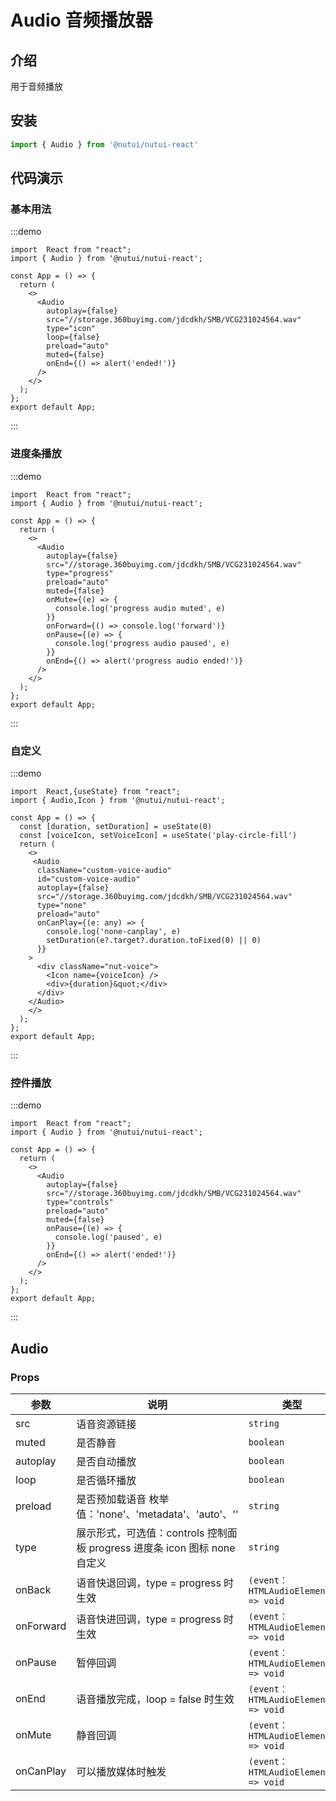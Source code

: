 # Audio 音频播放器

## 介绍

用于音频播放

## 安装

```javascript
import { Audio } from '@nutui/nutui-react'
```

## 代码演示

### 基本用法

:::demo

```tsx
import  React from "react";
import { Audio } from '@nutui/nutui-react';

const App = () => {
  return (
    <>
      <Audio
        autoplay={false}
        src="//storage.360buyimg.com/jdcdkh/SMB/VCG231024564.wav"
        type="icon"
        loop={false}
        preload="auto"
        muted={false}
        onEnd={() => alert('ended!')}
      />
    </>
  );
};
export default App;
```

:::

### 进度条播放

:::demo

```tsx
import  React from "react";
import { Audio } from '@nutui/nutui-react';

const App = () => {
  return (
    <>
      <Audio
        autoplay={false}
        src="//storage.360buyimg.com/jdcdkh/SMB/VCG231024564.wav"
        type="progress"
        preload="auto"
        muted={false}
        onMute={(e) => {
          console.log('progress audio muted', e)
        }}
        onForward={() => console.log('forward')}
        onPause={(e) => {
          console.log('progress audio paused', e)
        }}
        onEnd={() => alert('progress audio ended!')}
      />
    </>
  );
};
export default App;
```

:::

### 自定义

:::demo

```tsx
import  React,{useState} from "react";
import { Audio,Icon } from '@nutui/nutui-react';

const App = () => {
  const [duration, setDuration] = useState(0)
  const [voiceIcon, setVoiceIcon] = useState('play-circle-fill')
  return (
    <>
     <Audio
      className="custom-voice-audio"
      id="custom-voice-audio"
      autoplay={false}
      src="//storage.360buyimg.com/jdcdkh/SMB/VCG231024564.wav"
      type="none"
      preload="auto"
      onCanPlay={(e: any) => {
        console.log('none-canplay', e)
        setDuration(e?.target?.duration.toFixed(0) || 0)
      }}
    >
      <div className="nut-voice">
        <Icon name={voiceIcon} />
        <div>{duration}&quot;</div>
      </div>
    </Audio>
    </>
  );
};
export default App;
```

:::

### 控件播放

:::demo

```tsx
import  React from "react";
import { Audio } from '@nutui/nutui-react';

const App = () => {
  return (
    <>
      <Audio
        autoplay={false}
        src="//storage.360buyimg.com/jdcdkh/SMB/VCG231024564.wav"
        type="controls"
        preload="auto"
        muted={false}
        onPause={(e) => {
          console.log('paused', e)
        }}
        onEnd={() => alert('ended!')}
      />
    </>
  );
};
export default App;
```

:::


## Audio

### Props

| 参数         | 说明                             | 类型   | 默认值           |
|--------------|----------------------------------|--------|------------------|
| src         | 语音资源链接               | `string` | -              |
| muted        | 是否静音                         | `boolean` | `false`             |
| autoplay         | 是否自动播放 | `boolean` | `false`               |
| loop | 是否循环播放     | `boolean` | `false` |
| preload          | 是否预加载语音 枚举值：'none'、'metadata'、'auto'、''   | `string` | `auto`              |
| type         | 展示形式，可选值：controls 控制面板   progress 进度条  icon 图标 none 自定义 | `string` | `progress`              |
| onBack  | 语音快退回调，type = progress 时生效 | `(event：HTMLAudioElement) => void` | - |
| onForward  | 语音快进回调，type = progress 时生效 | `(event：HTMLAudioElement) => void` | - |
| onPause  | 暂停回调 | `(event：HTMLAudioElement) => void` | - |
| onEnd  | 语音播放完成，loop = false 时生效 | `(event：HTMLAudioElement) => void` | - |
| onMute  | 静音回调 | `(event：HTMLAudioElement) => void` | - |
| onCanPlay  | 可以播放媒体时触发 | `(event：HTMLAudioElement) => void` | - |
